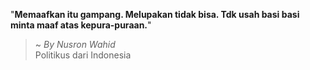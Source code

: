 "**Memaafkan itu gampang. Melupakan tidak bisa. Tdk usah basi basi minta maaf atas kepura-puraan.**"

> ~ _By Nusron Wahid_  
Politikus dari Indonesia
